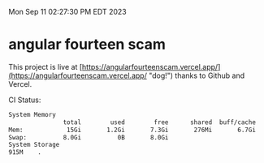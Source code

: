 Mon Sep 11 02:27:30 PM EDT 2023

# angular fourteen scam


This project is live at [https://angularfourteenscam.vercel.app/](https://angularfourteenscam.vercel.app/ "dog!") thanks to Github and Vercel.

CI Status: 

```bash
System Memory
               total        used        free      shared  buff/cache   available
Mem:            15Gi       1.2Gi       7.3Gi       276Mi       6.7Gi        13Gi
Swap:          8.0Gi          0B       8.0Gi
System Storage
915M	.
